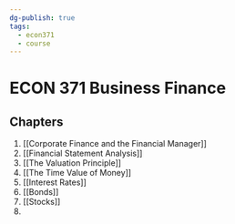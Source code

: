 ```yaml
---
dg-publish: true
tags:
  - econ371
  - course
---
```

# ECON 371 Business Finance
## Chapters
1. [[Corporate Finance and the Financial Manager]]
2. [[Financial Statement Analysis]]
3. [[The Valuation Principle]]
4. [[The Time Value of Money]]
5. [[Interest Rates]]
6. [[Bonds]]
7. [[Stocks]]
8. 